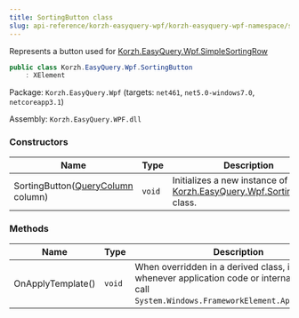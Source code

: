 ```yaml
---
title: SortingButton class
slug: api-reference/korzh-easyquery-wpf/korzh-easyquery-wpf-namespace/sortingbutton-class
---
```

Represents a button used for [Korzh.EasyQuery.Wpf.SimpleSortingRow](/api-reference/korzh-easyquery-wpf/korzh-easyquery-wpf-namespace/simplesortingrow-class)
```csharp
public class Korzh.EasyQuery.Wpf.SortingButton
    : XElement

```
Package: `Korzh.EasyQuery.Wpf` (targets: `net461`, `net5.0-windows7.0`, `netcoreapp3.1`)

Assembly: `Korzh.EasyQuery.WPF.dll`

### Constructors

| Name | Type | Description | 
| --- | --- | --- | 
| SortingButton([QueryColumn](/api-reference/korzh-easyquery/korzh-easyquery-namespace/querycolumn-class) column) | `void` | Initializes a new instance of the [Korzh.EasyQuery.Wpf.SortingButton](/api-reference/korzh-easyquery-wpf/korzh-easyquery-wpf-namespace/sortingbutton-class) class. | 


### Methods

| Name | Type | Description | 
| --- | --- | --- | 
| OnApplyTemplate() | `void` | When overridden in a derived class, is invoked whenever application code or internal processes call `System.Windows.FrameworkElement.ApplyTemplate`. |